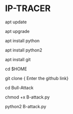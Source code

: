 # IP-TRACER
apt update

apt upgrade

apt install python

apt install python2

apt install git

cd $HOME

git clone { Enter the github link}

cd Bull-Attack

chmod +x B-attack.py

python2 B-attack.py


